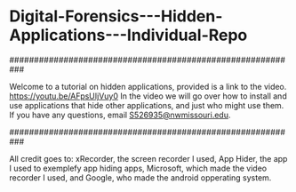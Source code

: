 # Digital-Forensics---Hidden-Applications---Individual-Repo

###########################################################

Welcome to a tutorial on hidden applications, provided is a link to the video. https://youtu.be/AFpsUIjVuy0  In the video we will go over how to install and use applications that hide other applications, and just who might use them. If you have any questions, email S526935@nwmissouri.edu. 

###########################################################

All credit goes to: xRecorder, the screen recorder I used,
App Hider, the app I used to exemplefy app hiding apps,
Microsoft, which made the video recorder I used,
and Google, who made the android opperating system.


